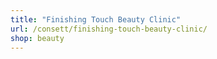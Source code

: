 ```yaml
---
title: "Finishing Touch Beauty Clinic"
url: /consett/finishing-touch-beauty-clinic/
shop: beauty
---
```

